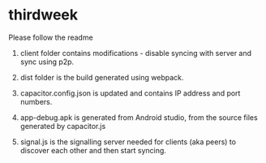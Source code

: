 # thirdweek
 Please follow the readme

1) client folder contains modifications - disable syncing with server and sync using p2p.

2) dist folder is the build generated using webpack.

3) capacitor.config.json is updated and contains IP address and port numbers.

4) app-debug.apk is generated from Android studio, from the source files generated by capacitor.js

5) signal.js is the signalling server needed for clients (aka peers) to discover each other and then start syncing.